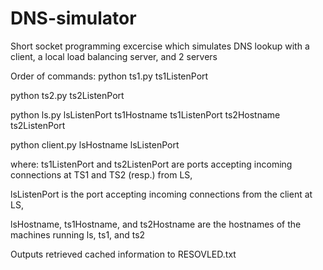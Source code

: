 # DNS-simulator
Short socket programming excercise which simulates DNS lookup with a client, a local load balancing server, and 2 servers

Order of commands:
python ts1.py ts1ListenPort

python ts2.py ts2ListenPort

python ls.py lsListenPort ts1Hostname ts1ListenPort ts2Hostname ts2ListenPort

python client.py lsHostname lsListenPort

where:
ts1ListenPort and ts2ListenPort are ports accepting incoming connections at TS1 and TS2 (resp.) from LS,

lsListenPort is the port accepting incoming connections from the client at LS,

lsHostname, ts1Hostname, and ts2Hostname are the hostnames of the machines running ls, ts1, and ts2


Outputs retrieved cached information to RESOVLED.txt
